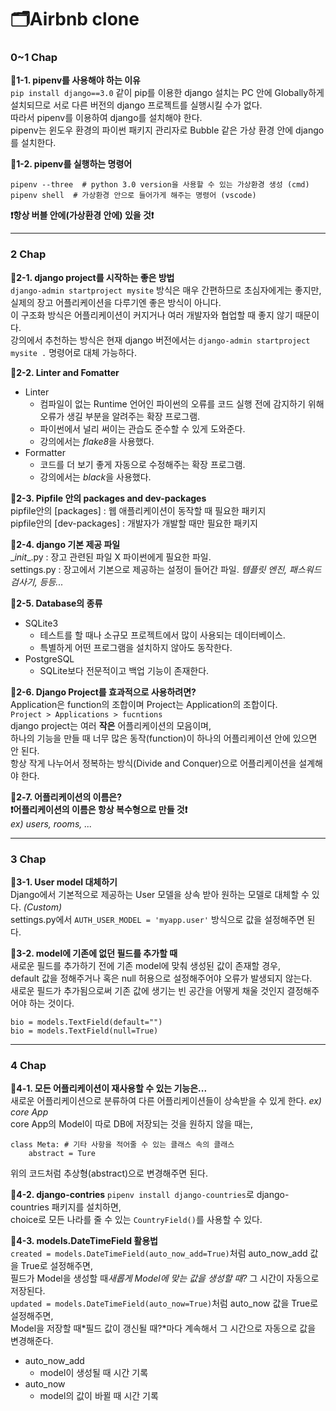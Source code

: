 # 🗂Airbnb clone  
  
  
### 0~1 Chap  
**🔹1-1. pipenv를 사용해야 하는 이유**  
`pip install django==3.0` 같이 pip를 이용한 django 설치는 PC 안에 Globally하게 설치되므로 서로 다른 버전의 django 프로젝트를 실행시킬 수가 없다.  
따라서 pipenv를 이용하여 django를 설치해야 한다.  
pipenv는 윈도우 환경의 파이썬 패키지 관리자로 Bubble 같은 가상 환경 안에 django를 설치한다.  
  
**🔹1-2. pipenv를 실행하는 명령어**  
```
pipenv --three  # python 3.0 version을 사용할 수 있는 가상환경 생성 (cmd)  
pipenv shell  # 가상환경 안으로 들어가게 해주는 명령어 (vscode)
```
**❗항상 버블 안에(가상환경 안에) 있을 것❗**  
  
---
  
  
### 2 Chap  
**🔹2-1. django project를 시작하는 좋은 방법**  
`django-admin startproject mysite` 방식은 매우 간편하므로 초심자에게는 좋지만,  
실제의 장고 어플리케이션을 다루기엔 좋은 방식이 아니다.  
이 구조화 방식은 어플리케이션이 커지거나 여러 개발자와 협업할 때 좋지 않기 때문이다.  
강의에서 추천하는 방식은 현재 django 버전에서는 `django-admin startproject mysite .` 명령어로 대체 가능하다.  
  
**🔹2-2. Linter and Fomatter**  
- Linter  
    - 컴파일이 없는 Runtime 언어인 파이썬의 오류를 코드 실행 전에 감지하기 위해 오류가 생길 부분을 알려주는 확장 프로그램. 
    - 파이썬에서 널리 써이는 관습도 준수할 수 있게 도와준다.  
    - 강의에서는 *flake8*을 사용했다.  
- Formatter  
    - 코드를 더 보기 좋게 자동으로 수정해주는 확장 프로그램.  
    - 강의에서는 *black*을 사용했다.  
  
**🔹2-3. Pipfile 안의 packages and dev-packages**  
pipfile안의 [packages] : 웹 애플리케이션이 동작할 때 필요한 패키지  
pipfile안의 [dev-packages] : 개발자가 개발할 때만 필요한 패키지  
  
**🔹2-4. django 기본 제공 파일**  
\__init__.py : 장고 관련된 파일 X 파이썬에게 필요한 파일.  
settings.py : 장고에서 기본으로 제공하는 설정이 들어간 파일. *템플릿 엔진, 패스워드 검사기, 등등...*  
  
**🔹2-5. Database의 종류**  
- SQLite3  
    - 테스트를 할 때나 소규모 프로젝트에서 많이 사용되는 데이터베이스.  
    - 특별하게 어떤 프로그램을 설치하지 않아도 동작한다.  
- PostgreSQL  
    - SQLite보다 전문적이고 백업 기능이 존재한다.  
  
**🔹2-6. Django Project를 효과적으로 사용하려면?**  
Application은 function의 조합이며 Project는 Application의 조합이다.  
`Project > Applications > fucntions`  
django project는 여러 **작은** 어플리케이션의 모음이며,  
하나의 기능을 만들 때 너무 많은 동작(function)이 하나의 어플리케이션 안에 있으면 안 된다.  
항상 작게 나누어서 정복하는 방식(Divide and Conquer)으로 어플리케이션을 설계해야 한다.  
  
**🔹2-7. 어플리케이션의 이름은?**  
**❗어플리케이션의 이름은 항상 복수형으로 만들 것❗**  
*ex) users, rooms, ...*  
  
---  
  
  
### 3 Chap  
**🔹3-1. User model 대체하기**  
Django에서 기본적으로 제공하는 User 모델을 상속 받아 원하는 모델로 대체할 수 있다. *(Custom)*  
settings.py에서 `AUTH_USER_MODEL = 'myapp.user'` 방식으로 값을 설정해주면 된다.  
  
**🔹3-2. model에 기존에 없던 필드를 추가할 때**  
새로운 필드를 추가하기 전에 기존 model에 맞춰 생성된 값이 존재할 경우,  
default 값을 정해주거나 혹은 null 허용으로 설정해주어야 오류가 발생되지 않는다.  
새로운 필드가 추가됨으로써 기존 값에 생기는 빈 공간을 어떻게 채울 것인지 결정해주어야 하는 것이다.  
```
bio = models.TextField(default="")
bio = models.TextField(null=True)
```  
---  
  
  
### 4 Chap
**🔹4-1. 모든 어플리케이션이 재사용할 수 있는 기능은...**  
새로운 어플리케이션으로 분류하여 다른 어플리케이션들이 상속받을 수 있게 한다. *ex) core App*  
core App의 Model이 따로 DB에 저장되는 것을 원하지 않을 때는,  
```
class Meta: # 기타 사항을 적어줄 수 있는 클래스 속의 클래스
    abstract = Ture
```  
위의 코드처럼 추상형(abstract)으로 변경해주면 된다.  
  
**🔹4-2. django-contries** 
`pipenv install django-countries`로 django-countries 패키지를 설치하면,  
choice로 모든 나라를 줄 수 있는 `CountryField()`를 사용할 수 있다.  
  
**🔹4-3. models.DateTimeField 활용법**  
`created = models.DateTimeField(auto_now_add=True)`처럼 auto_now_add 값을 True로 설정해주면,  
필드가 Model을 생성할 때*새롭게 Model에 맞는 값을 생성할 때?* 그 시간이 자동으로 저장된다.  
`updated = models.DateTimeField(auto_now=True)`처럼 auto_now 값을 True로 설정해주면,  
Model을 저장할 때*필드 값이 갱신될 때?*마다 계속해서 그 시간으로 자동으로 값을 변경해준다.  
  
- auto_now_add  
    - model이 생성될 때 시간 기록  
- auto_now  
    - model의 값이 바뀔 때 시간 기록  
  
